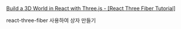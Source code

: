 [Build a 3D World in React with Three.js - [React Three Fiber Tutorial]](https://www.youtube.com/watch?v=FGG0EeMNUl0)

react-three-fiber 사용하여 상자 만들기